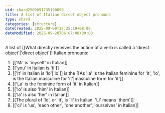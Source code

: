 ```yaml
---
uid: shard2509091735190890
title: A list of Italian direct object pronouns
type: shard
categories: [structure]
dateCreated: 2025-09-09T17:35:19+08:00
dateModified: 2025-09-28T06:07:08+00:00
---
```

A list of [[What directly receives the action of a verb is called a 'direct object'|'direct object']] Italian pronouns:
1. [['Mi' is 'myself' in Italian]]
2. [['you' in Italian is 'ti']]
3. [['It' in Italian is 'lo'|'lo']] is the [[As 'la' is the Italian feminine for 'it', 'lo', is the Italian masculine for 'it'|masculine form for 'it']]
4. [['La' is the feminine form of 'it' in Italian]]
5. [['lo' is also 'him' in Italian]]
6. [['la' is also 'her' in Italian]]
7. [[The plural of 'lo', or 'it', is 'li' in Italian. 'Li' means 'them']]
8. [['ci' is 'us', 'each other', 'one another', 'ourselves' in Italian]]